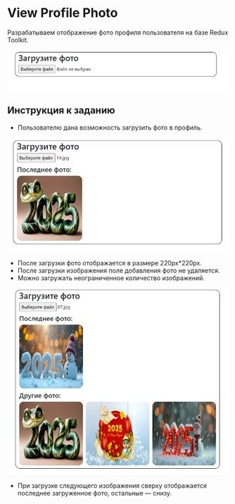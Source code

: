 # View Profile Photo

Разрабатываем отображение фото профиля пользователя на базе Redux Toolkit.

![start page](public/start.png)

## Инструкция к заданию

-  Пользователю дана возможность загрузить фото в профиль.

![first photo](public/first-photo.png)

-  После загрузки фото отображается в размере 220px\*220px.
-  После загрузки изображения поле добавления фото не удаляется.
-  Можно загружать неограниченное количество изображений.

![other photos](public/other-photos.png)

-  При загрузке следующего изображения сверху отображается последнее загруженное фото, остальные — снизу.
